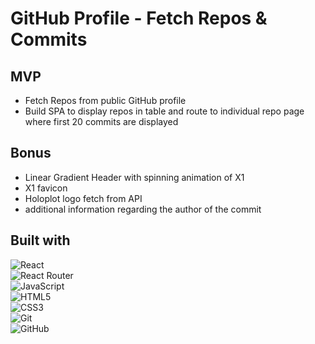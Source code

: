# GitHub Profile - Fetch Repos & Commits

## MVP

<ul>
  <li>
    Fetch Repos from public GitHub profile
    </li>
  <li>
    Build SPA to display repos in table and route to individual repo page where first 20 commits are displayed
    </li>
  </ul>

## Bonus
<ul>
<li>
  Linear Gradient Header with spinning animation of X1
  </li>
  <li>
    X1 favicon
  </li>
<li>
  Holoplot logo fetch from API
  </li>
<li>
additional information regarding the author of the commit
  </li>
  </ul>

## Built with
![React](https://img.shields.io/badge/react-%2320232a.svg?style=for-the-badge&logo=react&logoColor=%2361DAFB)
<br />
![React Router](https://img.shields.io/badge/React_Router-CA4245?style=for-the-badge&logo=react-router&logoColor=white)
<br />
![JavaScript](https://img.shields.io/badge/javascript-%23323330.svg?style=for-the-badge&logo=javascript&logoColor=%23F7DF1E)
<br />
![HTML5](https://img.shields.io/badge/html5-%23E34F26.svg?style=for-the-badge&logo=html5&logoColor=white)
<br />
![CSS3](https://img.shields.io/badge/css3-%231572B6.svg?style=for-the-badge&logo=css3&logoColor=white)
<br />
![Git](https://img.shields.io/badge/git-%23F05033.svg?style=for-the-badge&logo=git&logoColor=white)
<br />
![GitHub](https://img.shields.io/badge/github-%23121011.svg?style=for-the-badge&logo=github&logoColor=white)
